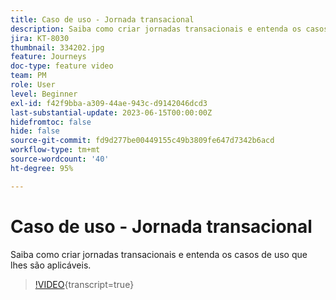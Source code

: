 ```yaml
---
title: Caso de uso - Jornada transacional
description: Saiba como criar jornadas transacionais e entenda os casos de uso que lhes são aplicáveis.
jira: KT-8030
thumbnail: 334202.jpg
feature: Journeys
doc-type: feature video
team: PM
role: User
level: Beginner
exl-id: f42f9bba-a309-44ae-943c-d9142046dcd3
last-substantial-update: 2023-06-15T00:00:00Z
hidefromtoc: false
hide: false
source-git-commit: fd9d277be00449155c49b3809fe647d7342b6acd
workflow-type: tm+mt
source-wordcount: '40'
ht-degree: 95%

---
```


# Caso de uso - Jornada transacional

Saiba como criar jornadas transacionais e entenda os casos de uso que lhes são aplicáveis.

>[!VIDEO](https://video.tv.adobe.com/v/334202?quality=12&learn=on){transcript=true}
